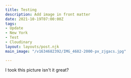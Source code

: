```yaml
---
title: Testing
description: Add image in front matter
date: 2021-10-19T07:00:00Z
tags:
- Update
- New York
- Test
- Cloudinary
layout: layouts/post.njk
main_image: "/v1634682392/IMG_4682-2000-px_zjgacs.jpg"

---
```

I took this picture isn't it great?